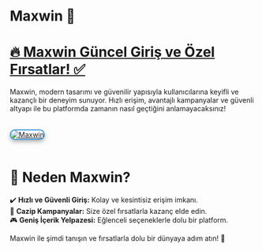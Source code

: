 # Maxwin 🌟  

# <a href="https://cutt.ly/MaxwinLink">🔥 Maxwin Güncel Giriş ve Özel Fırsatlar! ✅</a>  
Maxwin, modern tasarımı ve güvenilir yapısıyla kullanıcılarına keyifli ve kazançlı bir deneyim sunuyor. Hızlı erişim, avantajlı kampanyalar ve güvenli altyapı ile bu platformda zamanın nasıl geçtiğini anlamayacaksınız!  

<a href="https://cutt.ly/MaxwinLink" title="Maxwin Güncel Giriş">  
<img src="https://i.ibb.co/BtMhhf6/g-venligiris.jpg" alt="Maxwin" style="max-width: 100%; border: 2px solid #3498db; border-radius: 12px; box-shadow: 0 4px 8px rgba(0,0,0,0.3); margin: 20px 0;">  
</a>  

# 💎 Neden Maxwin?  
✔️ **Hızlı ve Güvenli Giriş:** Kolay ve kesintisiz erişim imkanı.  
🌟 **Cazip Kampanyalar:** Size özel fırsatlarla kazanç elde edin.  
🎮 **Geniş İçerik Yelpazesi:** Eğlenceli seçeneklerle dolu bir platform.  

Maxwin ile şimdi tanışın ve fırsatlarla dolu bir dünyaya adım atın! 🌟  
